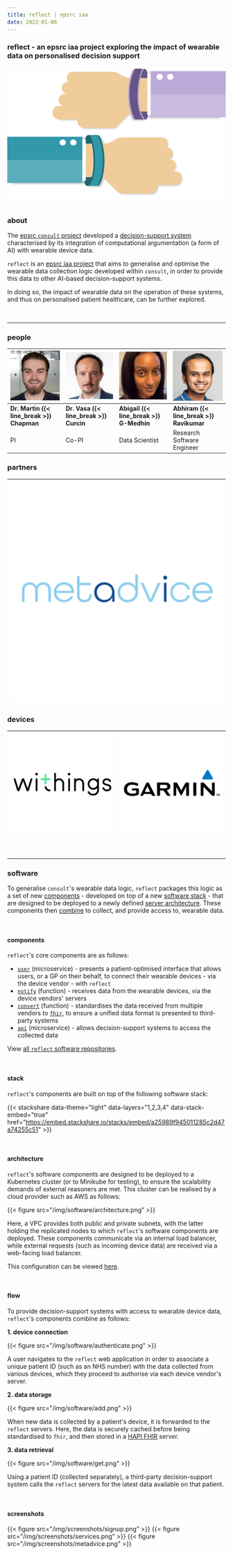 ```yaml
---
title: reflect | epsrc iaa
date: 2022-01-08
---
```


### reflect - **an epsrc iaa project exploring the impact of wearable data on personalised decision support**

![wearable](/img/wearable.png "wearable")

### about

The [epsrc `consult` project](https://gow.epsrc.ukri.org/NGBOViewGrant.aspx?GrantRef=EP/P010105/1) developed a [decision-support system](https://kclhi.org/consult/demo/?a=UGU2YmFxRUQ6dWtlN2JQRXk=) characterised by its integration of computational argumentation (a form of AI) with wearable device data.

`reflect` is an [epsrc iaa project](https://kclpure.kcl.ac.uk/portal/en/projects/reflect-wearable-sensors-for-personalised-decision-support(a572899d-7799-40fa-a141-4e3efc79b7ca).html) that aims to generalise and optimise the wearable data collection logic developed within `consult`, in order to provide this data to other AI-based decision-support systems.

In doing so, the impact of wearable data on the operation of these systems, and thus on personalised patient healthcare, can be further explored.

&nbsp;
*** 
### people

| [![martin chapman - pi](/img/people/chapman.jpg "martin chapman - pi")](https://martinchapman.co.uk) | [![vasa curcin - co-pi](/img/people/curcin.jpg "vasa curcin - co-pi")](https://kcl.ac.uk/people/vasa-curcin) | [![abigail g-medhin - data scientist](/img/people/g-medhin.jpg "abigail g-medhin - data-scientist")]() | [![abhiram ravikuar - research software engineer](/img/people/ravikumar.jpg "abhiram ravikumar - research software engineer")]() |
| - | - | - | - |
| **Dr. Martin {{< line_break >}} Chapman** | **Dr. Vasa {{< line_break >}} Curcin** | **Abigail {{< line_break >}} G\-Medhin** | **Abhiram {{< line_break >}} Ravikumar** |
|   PI   | Co-PI | Data Scientist | Research Software Engineer |

### partners

|[![metadvice](/img/partners/metadvice.jpg "metadvice")](https://www.metadvice.com/)|
| - |

### devices

|[![withings](/img/devices/withings.jpg "withings")](https://www.withings.com/uk/en/)|[![garmin](/img/devices/garmin.jpg "garmin")](https://www.garmin.com/en-GB/)|
| - | - |

&nbsp;
*** 
### software

To generalise  `consult`'s wearable data logic, `reflect` packages this logic as a set of new [components](#components) - developed on top of a new [software stack](#stack) - that are designed to be deployed to a newly defined [server architecture](#architecture).
These components then [combine](#flow) to collect, and provide access to, wearable data.  

&nbsp;

#### components

`reflect`'s core components are as follows:

- [`user`](https://gitlab.com/kclreflect/user) (microservice) - presents a patient-optimised interface that allows users, or a GP on their behalf, to connect their wearable devices - via the device vendor - with `reflect`
- [`notify`](https://gitlab.com/kclreflect/device/-/tree/main/notify) (function) - receives data from the wearable devices, via the device vendors' servers
- [`convert`](https://gitlab.com/kclreflect/data/-/tree/main/convert) (function) - standardises the data received from multiple vendors to [`fhir`](https://www.hl7.org/fhir/), to ensure a unified data format is presented to third-party systems
- [`api`](https://gitlab.com/kclreflect/api) (microservice) - allows decision-support systems to access the collected data

View [all `reflect` software repositories](https://gitlab.com/kclreflect).

&nbsp;

#### stack

`reflect`'s components are built on top of the following software stack:

{{< stackshare data-theme="light" data-layers="1,2,3,4" data-stack-embed="true" href="https://embed.stackshare.io/stacks/embed/a25989f945011285c2d47a74255c51" >}}

&nbsp; 

#### architecture

`reflect`'s software components are designed to be deployed to a Kubernetes cluster (or to Minikube for testing), to ensure the scalability demands of external reasoners are met.
This cluster can be realised by a cloud provider such as AWS as follows:

{{< figure src="/img/software/architecture.png" >}}

Here, a VPC provides both public and private subnets, with the latter holding the replicated nodes to which `reflect`'s software components are deployed.
These components communicate via an internal load balancer, while external requests (such as incoming device data) are received via a web-facing load balancer.

This configuration can be viewed [here](https://gitlab.com/kclreflect/config).

&nbsp; 

#### flow

To provide decision-support systems with access to wearable device data, `reflect`'s components combine as follows:

**1. device connection**

{{< figure src="/img/software/authenticate.png" >}}

A user navigates to the `reflect` web application in order to associate a unique patient ID (such as an NHS number) with the data collected from various devices, which they proceed to authorise via each device vendor's server.

**2. data storage**

{{< figure src="/img/software/add.png" >}}

When new data is collected by a patient's device, it is forwarded to the `reflect` servers. Here, the data is securely cached before being standardised to `fhir`, and then stored in a [HAPI FHIR](https://hapifhir.io/) server.

**3. data retrieval**

{{< figure src="/img/software/get.png" >}}

Using a patient ID (collected separately), a third-party decision-support system calls the `reflect` servers for the latest data available on that patient.

&nbsp;

#### screenshots

{{< figure src="/img/screenshots/signup.png" >}}
{{< figure src="/img/screenshots/services.png" >}}
{{< figure src="/img/screenshots/metadvice.png" >}}
